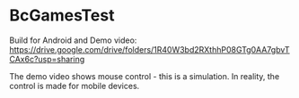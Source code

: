 # BcGamesTest

Build for Android and Demo video: https://drive.google.com/drive/folders/1R40W3bd2RXthhP08GTg0AA7gbvTCAx6c?usp=sharing

The demo video shows mouse control - this is a simulation. In reality, the control is made for mobile devices.